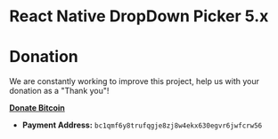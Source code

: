 # React Native DropDown Picker 5.x

# Donation
We are constantly working to improve this project, help us with your donation as a "Thank you"!

[**Donate Bitcoin**](bitcoin:BC1QMF6Y8TRUFQGJE8ZJ8W4EKX630EGVR6JWFCRW56?label=React%20Native%20DropDown%20Picker%20Donation)
+ **Payment Address:** `bc1qmf6y8trufqgje8zj8w4ekx630egvr6jwfcrw56`